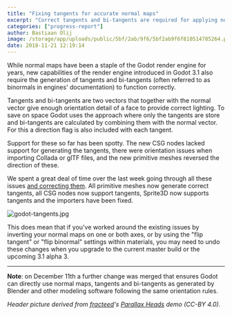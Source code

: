 ```yaml
---
title: "Fixing tangents for accurate normal maps"
excerpt: "Correct tangents and bi-tangents are required for applying normal maps and newer effects such as the depth/parallax effect in the shader. Support for this has been spotty so we took the time out to fill in the gaps. These changes do have some consequences."
categories: ["progress-report"]
author: Bastiaan Olij
image: /storage/app/uploads/public/5bf/2ab/9f6/5bf2ab9f6f810514785264.png
date: 2018-11-21 12:19:14
---
```


While normal maps have been a staple of the Godot render engine for years, new capabilities of the render engine introduced in Godot 3.1 also require the generation of tangents and bi-tangents (often referred to as binormals in engines' documentation) to function correctly.

Tangents and bi-tangents are two vectors that together with the normal vector give enough orientation detail of a face to provide correct lighting. To save on space Godot uses the approach where only the tangents are store and bi-tangents are calculated by combining them with the normal vector. For this a direction flag is also included with each tangent.

Support for these so far has been spotty. The new CSG nodes lacked support for generating the tangents, there were orientation issues when importing Collada or glTF files, and the new primitive meshes reversed the direction of these.

We spent a great deal of time over the last week going through all these issues [and correcting them](https://github.com/godotengine/godot/pull/23760). All primitive meshes now generate correct tangents, all CSG nodes now support tangents, Sprite3D now supports tangents and the importers have been fixed.

![godot-tangents.jpg](/storage/app/uploads/public/5bf/54c/a51/5bf54ca51ea3d683171556.jpg)

This does mean that if you've worked around the existing issues by inverting your normal maps on one or both axes, or by using the "flip tangent" or "flip binormal" settings within materials, you may need to undo these changes when you upgrade to the current master build or the upcoming 3.1 alpha 3.

---

**Note**: on December 11th a further change was merged that ensures Godot can directly use normal maps, tangents and bi-tangents as generated by Blender and other modeling software following the same orientation rules.

*Header picture derived from [fracteed](https://twitter.com/fracteed)'s *[Parallax Heads](http://fracteed.com/godot.html)* demo (CC-BY 4.0).*
